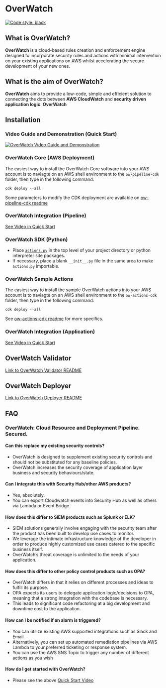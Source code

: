 # OverWatch

[![Code style: black](https://img.shields.io/badge/code%20style-black-000000.svg)](https://github.com/psf/black)

## What is OverWatch?
**OverWatch** is a cloud-based rules creation and enforcement engine designed to incorporate security rules and actions with minimal intervention on your existing applications on AWS whilst accelerating the secure development of your new ones.

## What is the aim of OverWatch?
**OverWatch** aims to provide a low-code, simple and efficient solution to connecting the dots between **AWS CloudWatch** and **security driven application logic**.
**OverWatch** 

## Installation
### Video Guide and Demonstration (Quick Start)
[![OverWatch Video Guide and Demonstration](https://img.youtube.com/vi/iumwHlVJtLE/0.jpg)](https://www.youtube.com/watch?v=iumwHlVJtLE)

### OverWatch Core (AWS Deployment)
The easiest way to install the OverWatch Core software into your AWS account is to naviagte on an AWS shell environment to the `ow-pipeline-cdk` folder, then type in the following command:
```
cdk deploy --all
```
Some parameters to modify the CDK deployment are available on [ow-pipeline-cdk readme](ow-pipeline-cdk/README.md)

### OverWatch Integration (Pipeline)
[See Video in Quick Start](#video-guide-and-demonstration-quick-start)

### OverWatch SDK (Python)
* Place [`actions.py`](ow-core/library/actions.py) in the top level of your project directory or python interpreter site packages.
* If necessary, place a blank `__init__.py` file in the same area to make `actions.py` importable.

### OverWatch Sample Actions
The easiest way to install the sample OverWatch actions into your AWS account is to naviagte on an AWS shell environment to the `ow-actions-cdk` folder, then type in the following command:
```
cdk deploy --all
```
See [ow-actions-cdk readme](ow-actions-cdk/README.md) for more specifics.

### OverWatch Integration (Application)
[See Video in Quick Start](#video-guide-and-demonstration-quick-start)

## OverWatch Validator
[Link to OverWatch Validator README](ow-core/validator/README.md)

## OverWatch Deployer
[Link to OverWatch Deployer README](ow-core/Deployer/README.md)

## FAQ
### OverWatch: Cloud Resource and Deployment Pipeline. Secured.
#### Can this replace my existing security controls?
* OverWatch is designed to supplement existing security controls and should not be substituted for any baseline policies.
* OverWatch increases the security coverage of application layer business and security behaviours/state.

#### Can I integrate this with Security Hub/other AWS products?
* Yes, absolutely.
* You can export Cloudwatch events into Security Hub as well as others via Lambda or Event Bridge

#### How does this differ to SIEM products such as Splunk or ELK?
* SIEM solutions generally involve engaging with the security team after the product has been built to develop use cases to monitor.
* We leverage the intimate infrastructure knowledge of the developer in order to produce highly customized use cases catered to the specific business itself.
* OverWatch’s threat coverage is unlimited to the needs of your application.

#### How does this differ to other policy control products such as OPA?
* OverWatch differs in that it relies on different processes and ideas to fulfill its purpose.
* OPA expects its users to delegate application logic/decisions to OPA, meaning that a strong integration with the codebase is necessary.
* This leads to significant code refactoring at a big development and downtime cost to the application.

#### How can I be notified if an alarm is triggered?
* You can utilize existing AWS supported integrations such as Slack and Email.
* Alternatively, you can set up automated remediation pipelines via AWS Lambda to your preferred ticketing or response system.
* You can use the AWS SNS Topic to trigger any number of different actions as you wish

#### How do I get started with OverWatch?
* Please see the above [Quick Start Video](#video-guide-and-demonstration-quick-start)
